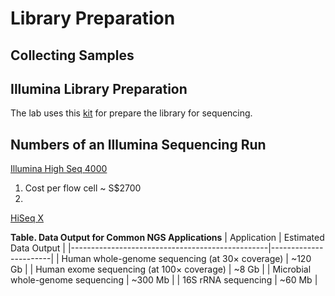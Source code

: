# Library Preparation
## Collecting Samples
## Illumina Library Preparation
The lab uses this [kit](https://www.neb.sg/products/e7645-nebnext-ultra-ii-dna-library-prep-kit-for-illumina) for prepare the library for sequencing.
## Numbers of an Illumina Sequencing Run
[Illumina High Seq 4000](https://sapac.illumina.com/systems/sequencing-platforms/hiseq-3000-4000.html)
1. Cost per flow cell ~ S$2700
2.

[HiSeq X](https://sapac.illumina.com/systems/sequencing-platforms/hiseq-x.html)

**Table. Data Output for Common NGS Applications**
| Application                                     | Estimated Data Output |
|-------------------------------------------------|-----------------------|
| Human whole-genome sequencing (at 30× coverage) | ~120 Gb               |
| Human exome sequencing (at 100× coverage)       | ~8 Gb                 |
| Microbial whole-genome sequencing               | ~300 Mb               |
| 16S rRNA sequencing                             | ~60 Mb                |
